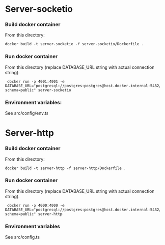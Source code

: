 # Server-socketio

### Build docker container

From this directory:

```
docker build -t server-socketio -f server-socketio/Dockerfile .
```

### Run docker container

From this directory (replace DATABASE_URL string with actual connection string):

```
 docker run -p 4001:4001 -e DATABASE_URL="postgresql://postgres:postgres@host.docker.internal:5432/chess?schema=public" server-socketio
```

### Environment variables:

See src/config/env.ts

# Server-http

### Build docker container

From this directory:

```
docker build -t server-http -f server-http/Dockerfile .
```

### Run docker container

From this directory (replace DATABASE_URL string with actual connection string):

```
 docker run -p 4000:4000 -e DATABASE_URL="postgresql://postgres:postgres@host.docker.internal:5432/chess?schema=public" server-http
```

### Environment variables 

See src/config.ts
